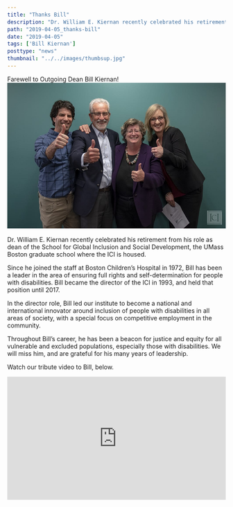 ```yaml
---
title: "Thanks Bill"
description: "Dr. William E. Kiernan recently celebrated his retirement from his role as dean of the School for Global Inclusion and Social Development, the UMass Boston graduate school where the ICI is housed."
path: "2019-04-05_thanks-bill"
date: "2019-04-05"
tags: ['Bill Kiernan']
posttype: "news"
thumbnail: "../../images/thumbsup.jpg"
---
```


Farewell to Outgoing Dean Bill Kiernan!
![From L to R: David Temelini, Bill Kiernan, Sheila Fesko and Suzzanne Freeze](../../images/thumbsup.jpg)

Dr. William E. Kiernan recently celebrated his retirement from his role as dean of the School for Global Inclusion and Social Development, the UMass Boston graduate school where the ICI is housed.

Since he joined the staff at Boston Children’s Hospital in 1972, Bill has been a leader in the area of ensuring full rights and self-determination for people with disabilities. Bill became the director of the ICI in 1993, and held that position until 2017.

In the director role, Bill led our institute to become a national and international innovator around inclusion of people with disabilities in all areas of society, with a special focus on competitive employment in the community.

Throughout Bill’s career, he has been a beacon for justice and equity for all vulnerable and excluded populations, especially those with disabilities. We will miss him, and are grateful for his many years of leadership.

Watch our tribute video to Bill, below.

<div>
<div class="wistia_responsive_padding" style="padding:56.25% 0 0 0;position:relative;"><div class="wistia_responsive_wrapper" style="height:100%;left:0;position:absolute;top:0;width:100%;"><iframe src="https://fast.wistia.net/embed/iframe/lkf9y1ojnc?videoFoam=true" title="BK tribute short version Video" allow="autoplay; fullscreen" allowtransparency="true" frameborder="0" scrolling="no" class="wistia_embed" name="wistia_embed" allowfullscreen msallowfullscreen width="100%" height="100%"></iframe></div></div>
<script src="https://fast.wistia.net/assets/external/E-v1.js" async></script>
</div>